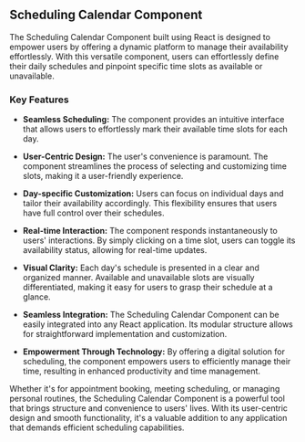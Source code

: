 ## Scheduling Calendar Component

The Scheduling Calendar Component built using React is designed to empower users by offering a dynamic platform to manage their availability effortlessly. With this versatile component, users can effortlessly define their daily schedules and pinpoint specific time slots as available or unavailable.

### Key Features

- **Seamless Scheduling:** The component provides an intuitive interface that allows users to effortlessly mark their available time slots for each day.

- **User-Centric Design:** The user's convenience is paramount. The component streamlines the process of selecting and customizing time slots, making it a user-friendly experience.

- **Day-specific Customization:** Users can focus on individual days and tailor their availability accordingly. This flexibility ensures that users have full control over their schedules.

- **Real-time Interaction:** The component responds instantaneously to users' interactions. By simply clicking on a time slot, users can toggle its availability status, allowing for real-time updates.

- **Visual Clarity:** Each day's schedule is presented in a clear and organized manner. Available and unavailable slots are visually differentiated, making it easy for users to grasp their schedule at a glance.

- **Seamless Integration:** The Scheduling Calendar Component can be easily integrated into any React application. Its modular structure allows for straightforward implementation and customization.

- **Empowerment Through Technology:** By offering a digital solution for scheduling, the component empowers users to efficiently manage their time, resulting in enhanced productivity and time management.

Whether it's for appointment booking, meeting scheduling, or managing personal routines, the Scheduling Calendar Component is a powerful tool that brings structure and convenience to users' lives. With its user-centric design and smooth functionality, it's a valuable addition to any application that demands efficient scheduling capabilities.
